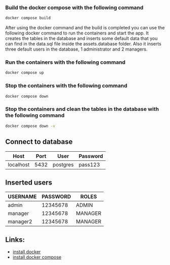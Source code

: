 ### Build the docker compose with the following command

```bash
docker compose build
```
After using the docker command and the build is completed you can use the following docker command 
to run the containers and start the app. It creates the tables in the database and inserts some 
default data that you can find in the data.sql file inside the assets.database folder. Also it inserts 
three default users in the database, 1 administrator and 2 managers.

### Run the containers with the following command

```bash
docker compose up
```

### Stop the containers with the following command

```bash
docker compose down
```

### Stop the containers and clean the tables in the database with the following command

```bash
docker compose down -v
```

## Connect to database 

| Host      | Port     | User     | Password |
|-----------|----------|----------|----------|
| localhost | 5432     | postgres | pass123  |

## Inserted users

| USERNAME | PASSWORD | ROLES   |
|----------|----------|---------|
| admin    | 12345678 | ADMIN   |
| manager  | 12345678 | MANAGER |
| manager2 | 12345678 | MANAGER |

## Links:
* [install docker](https://docs.docker.com/get-docker/)
* [install docker compose](https://docs.docker.com/compose/install/)
